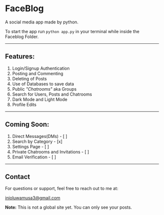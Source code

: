 # FaceBlog
A social media app made by python.

To start the app run `python app.py` in your terminal while inside the Faceblog Folder.

---

## Features:
1. Login/Signup Authentication
2. Posting and Commenting
3. Deleting of Posts
4. Use of Databases to save data
5. Public _"Chatrooms"_ aka Groups
6. Search for Users, Posts and Chatrooms
7. Dark Mode and Light Mode
8. Profile Edits

---

## Coming Soon:
1. Direct Messages(DMs) - [ ]
2. Search by Category - [x]
3. Settings Page - [ ]
4. Private Chatrooms and Invitations - [ ]
5. Email Verification - [ ]

---

## Contact
For questions or support, feel free to reach out to me at:

[inioluwamusa3@gmail.com](mailto:inioluwamusa3@gmail.com)

**Note:** This is not a global site yet. You can only see your posts.
